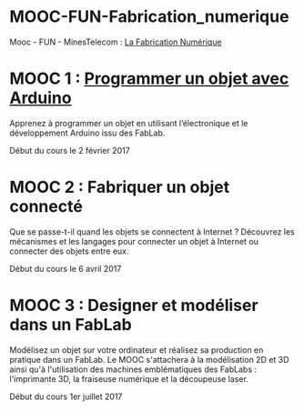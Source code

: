 # MOOC-FUN-Fabrication_numerique
Mooc - FUN - MinesTelecom :  [La Fabrication Numérique](https://www.fun-mooc.fr/courses/MinesTelecom/04017S02/session02/progress)


# MOOC 1 : [Programmer un objet avec Arduino](Mooc-1.otl)

Apprenez à programmer un objet en utilisant l’électronique et le développement Arduino issu des FabLab.

Début du cours le 2 février 2017

# MOOC 2 : Fabriquer un objet connecté

Que se passe-t-il quand les objets se connectent à Internet ? Découvrez les mécanismes et les langages pour connecter un objet à Internet ou connecter des objets entre eux.

Début du cours le 6 avril 2017

# MOOC 3 : Designer et modéliser dans un FabLab

Modélisez un objet sur votre ordinateur et réalisez sa production en pratique dans un FabLab. Le MOOC s'attachera à la modélisation 2D et 3D ainsi qu'à l'utilisation des machines emblématiques des FabLabs : l'imprimante 3D, la fraiseuse numérique et la découpeuse laser.

Début du cours 1er juillet 2017

